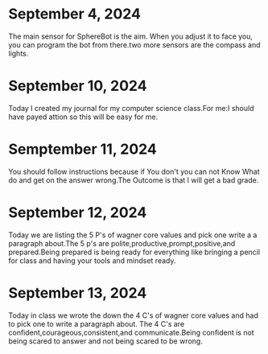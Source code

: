 # September 4, 2024
The main sensor for SphereBot is the aim. When you adjust it to face you, you can program the bot from there.two more sensors are the compass and lights.
# September 10, 2024
Today I created my journal for my computer science class.For me:I should have payed attion so this will be easy for me.
# Semptember 11, 2024
You should follow instructions because if You don't you can not Know What do and get on the answer wrong.The Outcome is that I will get a bad grade.
# September 12, 2024
Today we are listing the 5 P's of wagner core values and pick one write a a paragraph about.The 5 p's are polite,productive,prompt,positive,and prepared.Being prepared is being ready for everything like bringing a pencil for class and having your tools and mindset ready.
# September 13, 2024
Today in class we wrote the down the 4 C's of wagner core values and had to pick one to write a paragraph about. The 4 C's are confident,courageous,consistent,and communicate.Being confident is not being scared to answer and not being scared to be wrong.
